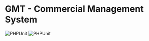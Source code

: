 # GMT - Commercial Management System

![PHPUnit](https://github.com/gmt-property-management/cms/workflows/PHPUnit/badge.svg?branch=master)
![PHPUnit](https://github.com/gmt-property-management/cms/workflows/PHPUnit/badge.svg?branch=develop)
